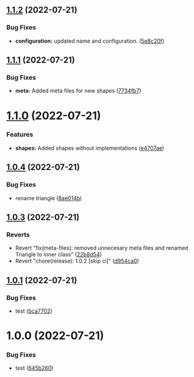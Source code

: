 ## [1.1.2](https://github.com/zacharysnewman/shaper/compare/v1.1.1...v1.1.2) (2022-07-21)


### Bug Fixes

* **configuration:** updated name and configuration. ([5e8c20f](https://github.com/zacharysnewman/shaper/commit/5e8c20f7c0fe017fc2c18eec4c77eead9d642646))

## [1.1.1](https://github.com/zacharysnewman/shape-calculations/compare/v1.1.0...v1.1.1) (2022-07-21)


### Bug Fixes

* **meta:** Added meta files for new shapes ([7734fb7](https://github.com/zacharysnewman/shape-calculations/commit/7734fb76277ac9d510b548cb47812d0515a99f86))

# [1.1.0](https://github.com/zacharysnewman/shape-calculations/compare/v1.0.4...v1.1.0) (2022-07-21)


### Features

* **shapes:** Added shapes without implementations ([e4707ae](https://github.com/zacharysnewman/shape-calculations/commit/e4707aee62eb92763b8a110373a1c190ab533197))

## [1.0.4](https://github.com/zacharysnewman/shape-calculations/compare/v1.0.3...v1.0.4) (2022-07-21)


### Bug Fixes

* rename triangle ([8ae014b](https://github.com/zacharysnewman/shape-calculations/commit/8ae014b2bd196abf9fcd12cb6f08a32721728d15))

## [1.0.3](https://github.com/zacharysnewman/shape-calculations/compare/v1.0.2...v1.0.3) (2022-07-21)


### Reverts

* Revert "fix(meta-files): removed unnecesary meta files and renamed Triangle to inner class" ([22b8d54](https://github.com/zacharysnewman/shape-calculations/commit/22b8d544af28ae26720b634b05edb8d6fe8f79b7))
* Revert "chore(release): 1.0.2 [skip ci]" ([d954ca0](https://github.com/zacharysnewman/shape-calculations/commit/d954ca0b11abcb5bcb5913eff78425c3c5cb5222))

## [1.0.1](https://github.com/zacharysnewman/shape-calculations/compare/v1.0.0...v1.0.1) (2022-07-21)


### Bug Fixes

* test ([bca7702](https://github.com/zacharysnewman/shape-calculations/commit/bca7702131711bc8831def03dfe6003048f1671f))

# 1.0.0 (2022-07-21)


### Bug Fixes

* test ([645b260](https://github.com/zacharysnewman/shape-calculations/commit/645b26017a734b34da1880612c9cf6cfb6d73073))
